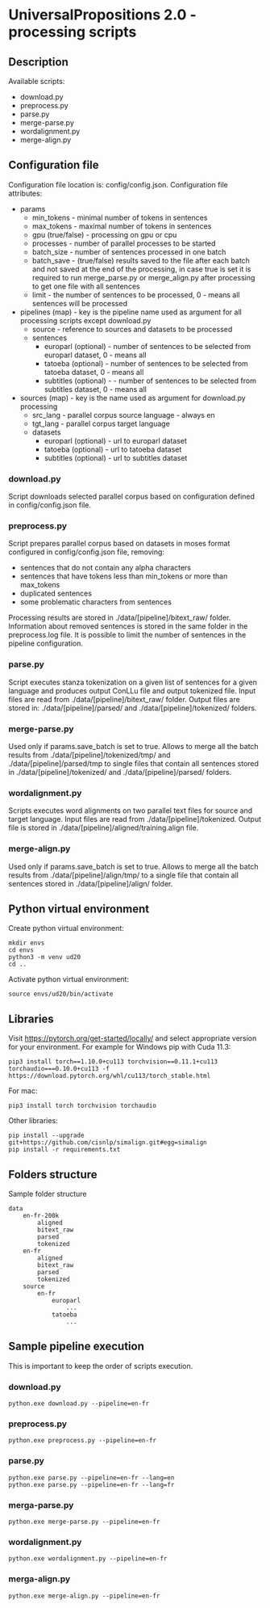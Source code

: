 # UniversalPropositions 2.0 - processing scripts

## Description
Available scripts:
- download.py
- preprocess.py
- parse.py
- merge-parse.py
- wordalignment.py
- merge-align.py

## Configuration file
Configuration file location is: config/config.json.
Configuration file attributes:
- params
    - min_tokens - minimal number of tokens in sentences
    - max_tokens - maximal number of tokens in sentences
    - gpu (true/false) - processing on gpu or cpu
    - processes - number of parallel processes to be started
    - batch_size - number of sentences processed in one batch
    - batch_save - (true/false) results saved to the file after each batch and not saved at the end of the processing, in case true is set it is required to run merge_parse.py or merge_align.py after processing to get one file with all sentences
    - limit - the number of sentences to be processed, 0 - means all sentences will be processed
- pipelines (map) - key is the pipeline name used as argument for all processing scripts except download.py
    - source - reference to sources and datasets to be processed
    - sentences
        - europarl (optional) - number of sentences to be selected from europarl dataset, 0 - means all
        - tatoeba (optional) - number of sentences to be selected from tatoeba dataset, 0 - means all
        - subtitles (optional) -  - number of sentences to be selected from subtitles dataset, 0 - means all
- sources (map) - key is the name used as argument for download.py processing
    - src_lang - parallel corpus source language - always en
    - tgt_lang - parallel corpus target language
    - datasets
        - europarl (optional) - url to europarl dataset
        - tatoeba (optional) - url to tatoeba dataset
        - subtitles (optional) - url to subtitles dataset

### download.py
Script downloads selected parallel corpus based on configuration defined in config/config.json file.

### preprocess.py
Script prepares parallel corpus based on datasets in moses format configured in config/config.json file, removing:
- sentences that do not contain any alpha characters
- sentences that have tokens less than min_tokens or more than max_tokens
- duplicated sentences
- some problematic characters from sentences

Processing results are stored in ./data/[pipeline]/bitext_raw/ folder.
Information about removed sentences is stored in the same folder in the preprocess.log file.
It is possible to limit the number of sentences in the pipeline configuration.

### parse.py
Script executes stanza tokenization on a given list of sentences for a given language and produces output ConLLu file and output tokenized file.
Input files are read from ./data/[pipeline]/bitext_raw/ folder.
Output files are stored in: ./data/[pipeline]/parsed/ and ./data/[pipeline]/tokenized/ folders.

### merge-parse.py
Used only if params.save_batch is set to true. Allows to merge all the batch results from ./data/[pipeline]/tokenized/tmp/ and ./data/[pipeline]/parsed/tmp to single files that contain all sentences stored in ./data/[pipeline]/tokenized/ and ./data/[pipeline]/parsed/ folders.

### wordalignment.py
Scripts executes word alignments on two parallel text files for source and target language.
Input files are read from ./data/[pipeline]/tokenized.
Output file is stored in ./data/[pipeline]/aligned/training.align file.

### merge-align.py
Used only if params.save_batch is set to true. Allows to merge all the batch results from ./data/[pipeline]/align/tmp/ to a single file that contain all sentences stored in ./data/[pipeline]/align/ folder.

## Python virtual environment
Create python virtual environment:
```
mkdir envs
cd envs
python3 -m venv ud20
cd ..
```
Activate python virtual environment:
```
source envs/ud20/bin/activate
```
## Libraries
Visit https://pytorch.org/get-started/locally/ and select appropriate version for your environment. For example for Windows pip with Cuda 11.3:
```
pip3 install torch==1.10.0+cu113 torchvision==0.11.1+cu113 torchaudio===0.10.0+cu113 -f https://download.pytorch.org/whl/cu113/torch_stable.html
```
For mac:
```
pip3 install torch torchvision torchaudio
```
Other libraries:
```
pip install --upgrade git+https://github.com/cisnlp/simalign.git#egg=simalign
pip install -r requirements.txt
```
## Folders structure
Sample folder structure
```
data
    en-fr-200k
        aligned
        bitext_raw
        parsed
        tokenized
    en-fr
        aligned
        bitext_raw
        parsed
        tokenized
    source
        en-fr
            europarl
                ...
            tatoeba
                ...
```

## Sample pipeline execution
This is important to keep the order of scripts execution.
### download.py
```
python.exe download.py --pipeline=en-fr
```
### preprocess.py
```
python.exe preprocess.py --pipeline=en-fr
```
### parse.py
```
python.exe parse.py --pipeline=en-fr --lang=en
python.exe parse.py --pipeline=en-fr --lang=fr
```
### merga-parse.py
```
python.exe merge-parse.py --pipeline=en-fr 
```
### wordalignment.py
```
python.exe wordalignment.py --pipeline=en-fr
```
### merga-align.py
```
python.exe merge-align.py --pipeline=en-fr 
```